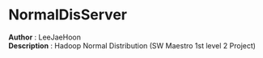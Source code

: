 NormalDisServer
===============

**Author** : LeeJaeHoon  
**Description** : Hadoop Normal Distribution (SW Maestro 1st level 2 Project)
